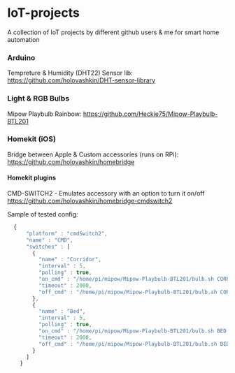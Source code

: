 # IoT-projects
A collection of IoT projects by different github users & me for smart home automation

### Arduino
Tempreture & Humidity (DHT22) Sensor lib:
https://github.com/holovashkin/DHT-sensor-library

### Light & RGB Bulbs
Mipow Playbulb Rainbow: 
https://github.com/Heckie75/Mipow-Playbulb-BTL201

### Homekit (iOS) 
Bridge between Apple & Custom accessories (runs on RPi):
https://github.com/holovashkin/homebridge


#### Homekit plugins
CMD-SWITCH2 - Emulates accessory with an option to turn it on/off
https://github.com/holovashkin/homebridge-cmdswitch2

Sample of tested config:
```javascript
  {
      "platform" : "cmdSwitch2",
      "name" : "CMD",
      "switches" : [
        {
          "name" : "Corridor",
          "interval" : 5,
          "polling" : true,
          "on_cmd" : "/home/pi/mipow/Mipow-Playbulb-BTL201/bulb.sh CORRIDOR on",
          "timeout" : 2000,
          "off_cmd" : "/home/pi/mipow/Mipow-Playbulb-BTL201/bulb.sh CORRIDOR off"
        },
        {
          "name" : "Bed",
          "interval" : 5,
          "polling" : true,
          "on_cmd" : "/home/pi/mipow/Mipow-Playbulb-BTL201/bulb.sh BED on",
          "timeout" : 2000,
          "off_cmd" : "/home/pi/mipow/Mipow-Playbulb-BTL201/bulb.sh BED off"
        }
      ]
    }
```
